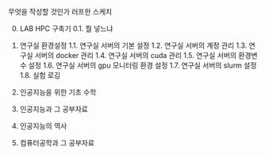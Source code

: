 무엇을 작성할 것인가 러프한 스케치

0. LAB HPC 구축기
0.1. 뭘 넣느냐

1. 연구실 환경설정
1.1. 연구실 서버의 기본 설정
1.2. 연구실 서버의 계정 관리
1.3. 연구실 서버의 docker 관리
1.4. 연구실 서버의 cuda 관리
1.5. 연구실 서버의 환경변수 설정
1.6. 연구실 서버의 gpu 모니터링 환경 설정
1.7. 연구실 서버의 slurm 설정
1.8. 실험 로깅

2. 인공지능을 위한 기초 수학

3. 인공지능과 그 공부자료

4. 인공지능의 역사

4. 컴퓨터공학과 그 공부자료
